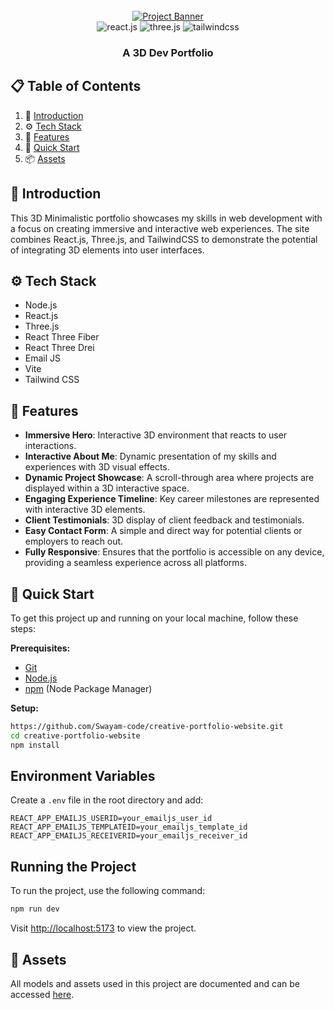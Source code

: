 <div align="center">
  <br />
    <a href="https://youtu.be/kt0FrkQgw8w" target="_blank">
      <img src="https://github.com/user-attachments/assets/2afc2dc3-f840-4d98-9378-f34acd7df173" alt="Project Banner">
    </a>
  <br />

  <div>
    <img src="https://img.shields.io/badge/-React_JS-black?style=for-the-badge&logoColor=white&logo=react&color=61DAFB" alt="react.js" />
    <img src="https://img.shields.io/badge/-Three_JS-black?style=for-the-badge&logoColor=white&logo=threedotjs&color=000000" alt="three.js" />
    <img src="https://img.shields.io/badge/-Tailwind_CSS-black?style=for-the-badge&logoColor=white&logo=tailwindcss&color=06B6D4" alt="tailwindcss" />
  </div>

  <h3 align="center">A 3D Dev Portfolio</h3>

</div>

## 📋 Table of Contents

1. 🤖 [Introduction](#introduction)
2. ⚙️ [Tech Stack](#tech-stack)
3. 🔋 [Features](#features)
4. 🤸 [Quick Start](#quick-start)
5. 📦 [Assets](#assets)

## 🤖 Introduction

This 3D Minimalistic portfolio showcases my skills in web development with a focus on creating immersive and interactive web experiences. The site combines React.js, Three.js, and TailwindCSS to demonstrate the potential of integrating 3D elements into user interfaces.

## ⚙️ Tech Stack

- Node.js
- React.js
- Three.js
- React Three Fiber
- React Three Drei
- Email JS
- Vite
- Tailwind CSS

## 🔋 Features

- **Immersive Hero**: Interactive 3D environment that reacts to user interactions.
- **Interactive About Me**: Dynamic presentation of my skills and experiences with 3D visual effects.
- **Dynamic Project Showcase**: A scroll-through area where projects are displayed within a 3D interactive space.
- **Engaging Experience Timeline**: Key career milestones are represented with interactive 3D elements.
- **Client Testimonials**: 3D display of client feedback and testimonials.
- **Easy Contact Form**: A simple and direct way for potential clients or employers to reach out.
- **Fully Responsive**: Ensures that the portfolio is accessible on any device, providing a seamless experience across all platforms.

## 🤸 Quick Start

To get this project up and running on your local machine, follow these steps:

**Prerequisites:**
- [Git](https://git-scm.com/)
- [Node.js](https://nodejs.org/en)
- [npm](https://www.npmjs.com/) (Node Package Manager)

**Setup:**
```bash
https://github.com/Swayam-code/creative-portfolio-website.git
cd creative-portfolio-website
npm install
```
## Environment Variables

Create a `.env` file in the root directory and add:

```env
REACT_APP_EMAILJS_USERID=your_emailjs_user_id
REACT_APP_EMAILJS_TEMPLATEID=your_emailjs_template_id
REACT_APP_EMAILJS_RECEIVERID=your_emailjs_receiver_id
```
## Running the Project

To run the project, use the following command:

```bash
npm run dev
```

Visit [http://localhost:5173](http://localhost:5173) to view the project.

## 🔗 Assets

All models and assets used in this project are documented and can be accessed [here](https://drive.google.com/file/d/1UiJyotDmF2_tBC-GeLpRZuFY_gx5e7iX/view?usp=sharing).





